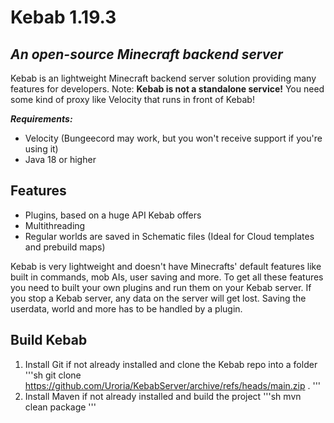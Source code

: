 # Kebab 1.19.3
## _An open-source Minecraft backend server_

Kebab is an lightweight Minecraft backend server solution providing many features for developers.
Note: **Kebab is not a standalone service!** You need some kind of proxy like Velocity that runs in front of Kebab!

_**Requirements:**_
- Velocity (Bungeecord may work, but you won't receive support if you're using it)
- Java 18 or higher
## Features

- Plugins, based on a huge API Kebab offers
- Multithreading
- Regular worlds are saved in Schematic files (Ideal for Cloud templates and prebuild maps)

Kebab is very lightweight and doesn't have Minecrafts' default features like built in commands, 
mob AIs, user saving and more. To get all these features you need to built your own plugins and
run them on your Kebab server. If you stop a Kebab server, any data on the server will get lost.
Saving the userdata, world and more has to be handled by a plugin.

## Build Kebab

1. Install Git if not already installed and clone the Kebab repo into a folder
'''sh
git clone https://github.com/Uroria/KebabServer/archive/refs/heads/main.zip .
'''
2. Install Maven if not already installed and build the project
'''sh
mvn clean package
'''
